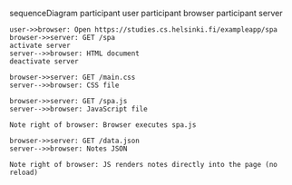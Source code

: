 sequenceDiagram
    participant user
    participant browser
    participant server

    user->>browser: Open https://studies.cs.helsinki.fi/exampleapp/spa
    browser->>server: GET /spa
    activate server
    server-->>browser: HTML document
    deactivate server

    browser->>server: GET /main.css
    server-->>browser: CSS file

    browser->>server: GET /spa.js
    server-->>browser: JavaScript file

    Note right of browser: Browser executes spa.js

    browser->>server: GET /data.json
    server-->>browser: Notes JSON

    Note right of browser: JS renders notes directly into the page (no reload)
